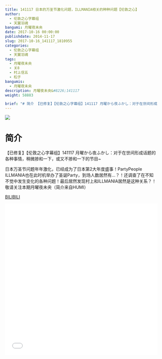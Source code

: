 ```yaml
---
title: 141117 日本的万圣节激化问题，ILLMANIA相关的种种问题【伦敦之心】
author: 
  - 伦敦之心字幕组
  - 天翼羽魂
bangumi: 月曜夜未央
date: 2017-10-16 00:00:00
publishdate: 2014-11-17
slug: 2017-10-16_141117_1810955
categories: 
  - 伦敦之心字幕组
  - 天翼羽魂
tags: 
  - 月曜夜未央
  - 关8
  - 村上信五
  - 松子
bangumis: 
  - 月曜夜未央
description: 月曜夜未央&#8226;141117
weight: 58883

brief: "# 简介 【已修复】【伦敦之心字幕组】141117 月曜から夜ふかし：对于在世间形成话题的各种事情，稍微掺和一下，或又不掺和一下的节目~ 日本万圣节问题年年激化，已经成为了日本第2大年度盛事！PartyPeople ILLMANIA也在此时机举办了圣诞Party，到场人数居然有…？！还调查了在不知不觉中发生变化的各种问题！最后居然发现村上和ILLMANIA居然是这种关系？！敬请关注本期月曜夜未央（简介来自HUMI）"
---
```


![](https://i.imgur.com/MaSp9rZ.jpg)

# 简介  
【已修复】【伦敦之心字幕组】141117 月曜から夜ふかし：对于在世间形成话题的各种事情，稍微掺和一下，或又不掺和一下的节目~

日本万圣节问题年年激化，已经成为了日本第2大年度盛事！PartyPeople ILLMANIA也在此时机举办了圣诞Party，到场人数居然有…？！还调查了在不知不觉中发生变化的各种问题！最后居然发现村上和ILLMANIA居然是这种关系？！敬请关注本期月曜夜未央（简介来自HUMI）

  [BILIBILI](https://www.bilibili.com/video/av1810955/)


<div class="vcontainer">  <iframe class='video' src="//www.bilibili.com/blackboard/player.html?aid=1810955" width="100%" height="500" frameborder="0" allowfullscreen="allowfullscreen"></iframe></div>
